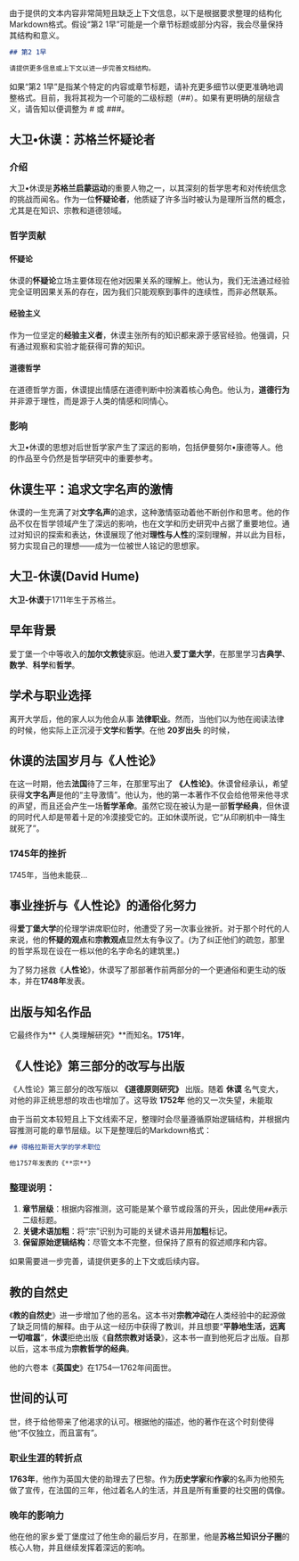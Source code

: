 由于提供的文本内容非常简短且缺乏上下文信息，以下是根据要求整理的结构化Markdown格式。假设“第2 1早”可能是一个章节标题或部分内容，我会尽量保持其结构和意义。

```markdown
## 第2 1早

请提供更多信息或上下文以进一步完善文档结构。
```

如果“第2 1早”是指某个特定的内容或章节标题，请补充更多细节以便更准确地调整格式。目前，我将其视为一个可能的二级标题（##）。如果有更明确的层级含义，请告知以便调整为 # 或 ###。

## 大卫•休谟：**苏格兰**怀疑论者

### 介绍
大卫•休谟是**苏格兰启蒙运动**的重要人物之一，以其深刻的哲学思考和对传统信念的挑战而闻名。作为一位**怀疑论者**，他质疑了许多当时被认为是理所当然的概念，尤其是在知识、宗教和道德领域。

### 哲学贡献
#### 怀疑论
休谟的**怀疑论**立场主要体现在他对因果关系的理解上。他认为，我们无法通过经验完全证明因果关系的存在，因为我们只能观察到事件的连续性，而非必然联系。

#### 经验主义
作为一位坚定的**经验主义者**，休谟主张所有的知识都来源于感官经验。他强调，只有通过观察和实验才能获得可靠的知识。

#### 道德哲学
在道德哲学方面，休谟提出情感在道德判断中扮演着核心角色。他认为，**道德行为**并非源于理性，而是源于人类的情感和同情心。

### 影响
大卫•休谟的思想对后世哲学家产生了深远的影响，包括伊曼努尔•康德等人。他的作品至今仍然是哲学研究中的重要参考。

## 休谟生平：追求文字名声的激情

休谟的一生充满了对**文字名声**的追求，这种激情驱动着他不断创作和思考。他的作品不仅在哲学领域产生了深远的影响，也在文学和历史研究中占据了重要地位。通过对知识的探索和表达，休谟展现了他对**理性与人性**的深刻理解，并以此为目标，努力实现自己的理想——成为一位被世人铭记的思想家。

## 大卫-休谟(David Hume)

**大卫-休谟**于1711年生于苏格兰。

## 早年背景

爱丁堡一个中等收入的**加尔文教徒**家庭。他进入**爱丁堡大学**，在那里学习**古典学**、**数学**、**科学**和**哲学**。

## 学术与职业选择

离开大学后，他的家人以为他会从事 **法律职业**。然而，当他们以为他在阅读法律的时候，他实际上正沉浸于**文学**和**哲学**。在他 **20岁出头** 的时候，

## 休谟的法国岁月与《人性论》

在这一时期，他去**法国**待了三年，在那里写出了 **《人性论》**。休谟曾经承认，希望获得**文字名声**是他的“主导激情”。他认为，他的第一本著作不仅会给他带来他寻求的声望，而且还会产生一场**哲学革命**。虽然它现在被认为是一部**哲学经典**，但休谟的同时代人却是带着十足的冷漠接受它的。正如休谟所说，它“从印刷机中一降生就死了”。

### 1745年的挫折

1745年，当他未能获...

## 事业挫折与《人性论》的通俗化努力

得**爱丁堡大学**的伦理学讲席职位时，他遭受了另一次事业挫折。对于那个时代的人来说，他的**怀疑的观点**和**宗教观点**显然太有争议了。(为了纠正他们的疏忽，那里的哲学系现在设在一栋以他的名字命名的建筑里。) 

为了努力拯救《**人性论**》，休谟写了那部著作前两部分的一个更通俗和更生动的版本，并在**1748年**发表。

## 出版与知名作品

它最终作为**《人类理解研究》**而知名。**1751年**，

## 《人性论》第三部分的改写与出版

《人性论》第三部分的改写版以 **《道德原则研究》** 出版。随着 **休谟** 名气变大，对他的非正统思想的攻击也增加了。这导致 **1752年** 他的又一次失望，未能取

由于当前文本较短且上下文线索不足，整理时会尽量遵循原始逻辑结构，并根据内容推测可能的章节层级。以下是整理后的Markdown格式：

```markdown
## 得格拉斯哥大学的学术职位

他1757年发表的《**宗**》
```

### 整理说明：
1. **章节层级**：根据内容推测，这可能是某个章节或段落的开头，因此使用`##`表示二级标题。
2. **关键术语加粗**：将“宗”识别为可能的关键术语并用**加粗**标记。
3. **保留原始逻辑结构**：尽管文本不完整，但保持了原有的叙述顺序和内容。

如果需要进一步完善，请提供更多的上下文或后续内容。

## 教的自然史

《**教的自然史**》进一步增加了他的恶名。这本书对**宗教冲动**在人类经验中的起源做了缺乏同情的解释。由于从这一经历中获得了教训，并且想要“**平静地生活，远离一切喧嚣**”，**休谟**拒绝出版《**自然宗教对话录**》，这本书一直到他死后才出版。自那以后，这本书成为**宗教哲学的经典**。

他的六卷本《**英国史**》在1754—1762年间面世。

## 世间的认可

世，终于给他带来了他渴求的认可。根据他的描述，他的著作在这个时刻使得他“不仅独立，而且富有”。  

### 职业生涯的转折点  
**1763年**，他作为英国大使的助理去了巴黎。作为**历史学家**和**作家**的名声为他预先做了宣传，在法国的三年，他过着名人的生活，并且是所有重要的社交圈的偶像。  

### 晚年的影响力  
他在他的家乡爱丁堡度过了他生命的最后岁月，在那里，他是**苏格兰知识分子圈**的核心人物，并且继续发挥着深远的影响。